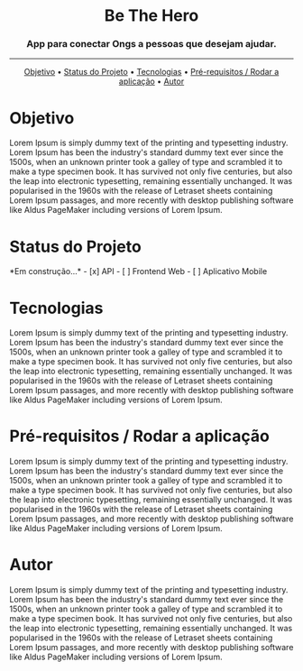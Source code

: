 



<h1 align="center">   Be The Hero </h1>
<h3 align="center">   App para conectar Ongs a pessoas que desejam ajudar. </h3>

______________________________________________________________
<p align="center">
 <a href="#objetivo">Objetivo</a> •
  <a href="#features">Status do Projeto</a> • 
   <a href="#tecnologias">Tecnologias</a> • 
   <a href="#contribuicao"> Pré-requisitos / Rodar a aplicação</a> • 
 <a href="#autor">Autor</a>
</p>

<div  id="objetivo"> <h1> Objetivo </h1> </div>
<p> 
Lorem Ipsum is simply dummy text of the printing and typesetting industry. Lorem Ipsum has been the industry's standard dummy text ever since the 1500s, when an unknown printer took a galley of type and scrambled it to make a type specimen book. It has survived not only five centuries, but also the leap into electronic typesetting, remaining essentially unchanged. It was popularised in the 1960s with the release of Letraset sheets containing Lorem Ipsum passages, and more recently with desktop publishing software like Aldus PageMaker including versions of Lorem Ipsum.

</p>
<div  id="features"> <h1> Status do Projeto </h1> </div>
<p> 
  *Em construção...*
- [x] API
- [ ] Frontend Web
- [ ] Aplicativo Mobile

</p>
<div  id="tecnologias"> <h1> Tecnologias </h1> </div>
<p> 
Lorem Ipsum is simply dummy text of the printing and typesetting industry. Lorem Ipsum has been the industry's standard dummy text ever since the 1500s, when an unknown printer took a galley of type and scrambled it to make a type specimen book. It has survived not only five centuries, but also the leap into electronic typesetting, remaining essentially unchanged. It was popularised in the 1960s with the release of Letraset sheets containing Lorem Ipsum passages, and more recently with desktop publishing software like Aldus PageMaker including versions of Lorem Ipsum.

</p>
<div  id="contribuicao"> <h1>Pré-requisitos / Rodar a aplicação </h1> </div>
<p> 
Lorem Ipsum is simply dummy text of the printing and typesetting industry. Lorem Ipsum has been the industry's standard dummy text ever since the 1500s, when an unknown printer took a galley of type and scrambled it to make a type specimen book. It has survived not only five centuries, but also the leap into electronic typesetting, remaining essentially unchanged. It was popularised in the 1960s with the release of Letraset sheets containing Lorem Ipsum passages, and more recently with desktop publishing software like Aldus PageMaker including versions of Lorem Ipsum.

</p>
<div  id="autor"> <h1> Autor </h1> </div>
<p> 
Lorem Ipsum is simply dummy text of the printing and typesetting industry. Lorem Ipsum has been the industry's standard dummy text ever since the 1500s, when an unknown printer took a galley of type and scrambled it to make a type specimen book. It has survived not only five centuries, but also the leap into electronic typesetting, remaining essentially unchanged. It was popularised in the 1960s with the release of Letraset sheets containing Lorem Ipsum passages, and more recently with desktop publishing software like Aldus PageMaker including versions of Lorem Ipsum.

</p>
